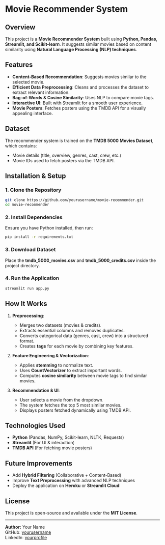 # Movie Recommender System

## Overview
This project is a **Movie Recommender System** built using **Python, Pandas, Streamlit, and Scikit-learn**. It suggests similar movies based on content similarity using **Natural Language Processing (NLP) techniques**.

## Features
- **Content-Based Recommendation**: Suggests movies similar to the selected movie.
- **Efficient Data Preprocessing**: Cleans and processes the dataset to extract relevant information.
- **Bag-of-Words & Cosine Similarity**: Uses NLP to compare movie tags.
- **Interactive UI**: Built with Streamlit for a smooth user experience.
- **Movie Posters**: Fetches posters using the TMDB API for a visually appealing interface.

## Dataset
The recommender system is trained on the **TMDB 5000 Movies Dataset**, which contains:
- Movie details (title, overview, genres, cast, crew, etc.)
- Movie IDs used to fetch posters via the TMDB API.

## Installation & Setup
### 1. Clone the Repository
```sh
git clone https://github.com/yourusername/movie-recommender.git
cd movie-recommender
```

### 2. Install Dependencies
Ensure you have Python installed, then run:
```sh
pip install -r requirements.txt
```

### 3. Download Dataset
Place the **tmdb_5000_movies.csv** and **tmdb_5000_credits.csv** inside the project directory.

### 4. Run the Application
```sh
streamlit run app.py
```

## How It Works
1. **Preprocessing**:
   - Merges two datasets (movies & credits).
   - Extracts essential columns and removes duplicates.
   - Converts categorical data (genres, cast, crew) into a structured format.
   - Creates **tags** for each movie by combining key features.

2. **Feature Engineering & Vectorization**:
   - Applies **stemming** to normalize text.
   - Uses **CountVectorizer** to extract important words.
   - Computes **cosine similarity** between movie tags to find similar movies.

3. **Recommendation & UI**:
   - User selects a movie from the dropdown.
   - The system fetches the top 5 most similar movies.
   - Displays posters fetched dynamically using TMDB API.

## Technologies Used
- **Python** (Pandas, NumPy, Scikit-learn, NLTK, Requests)
- **Streamlit** (For UI & interaction)
- **TMDB API** (For fetching movie posters)

## Future Improvements
- Add **Hybrid Filtering** (Collaborative + Content-Based)
- Improve **Text Preprocessing** with advanced NLP techniques
- Deploy the application on **Heroku** or **Streamlit Cloud**

## License
This project is open-source and available under the **MIT License**.

---
**Author:** Your Name  
GitHub: [yourusername](https://github.com/yourusername)  
LinkedIn: [yourprofile](https://linkedin.com/in/yourprofile)

